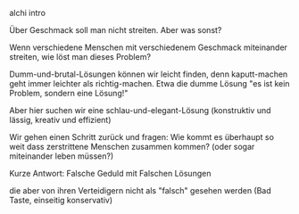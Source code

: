 alchi intro

Über Geschmack soll man nicht streiten.
Aber was sonst?

Wenn verschiedene Menschen mit verschiedenem Geschmack miteinander streiten,
wie löst man dieses Problem?

Dumm-und-brutal-Lösungen können wir leicht finden,
denn kaputt-machen geht immer leichter als richtig-machen.
Etwa die dumme Lösung "es ist kein Problem, sondern eine Lösung!"
<!-- its not a bug, its a feature! -->

Aber hier suchen wir eine schlau-und-elegant-Lösung
(konstruktiv und lässig, kreativ und effizient)

Wir gehen einen Schritt zurück und fragen:
Wie kommt es überhaupt so weit
dass zerstrittene Menschen zusammen kommen?
(oder sogar miteinander leben müssen?)

Kurze Antwort:
Falsche Geduld mit Falschen Lösungen
<!-- mit einer falschen Ordnung -->
die aber von ihren Verteidigern
nicht als "falsch" gesehen <!-- erkannt --> werden
(Bad Taste, einseitig konservativ)

